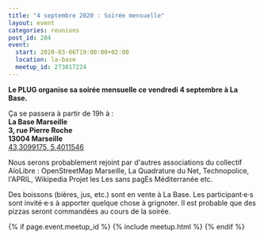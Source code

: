 ```yaml
---
title: "4 septembre 2020 : Soirée mensuelle"
layout: event
categories: reunions
post_id: 284
event:
  start: 2020-03-06T19:00:00+02:00
  location: la-base
  meetup_id: 273017224
---
```


**Le PLUG organise sa soirée mensuelle ce vendredi 4 septembre à La Base.**

Ça se passera à partir de 19h à :  
**La Base Marseille**  
**3, rue Pierre Roche**  
**13004 Marseille**  
[43,3099175, 5,4011546](https://www.openstreetmap.org/node/7266092587)

Nous serons probablement rejoint par d'autres associations du collectif AïoLibre : OpenStreetMap Marseille, La Quadrature du Net, Technopolice, l'APRIL, Wikipedia Projet les Les sans pagEs Méditerranée etc.

Des boissons (bières, jus, etc.) sont en vente à La Base. Les participant·e·s sont invité·e·s à apporter quelque chose à grignoter. Il est probable que des pizzas seront commandées au cours de la soirée.

{% if page.event.meetup_id %}
  {% include meetup.html %}
{% endif %}

